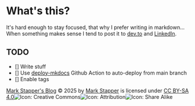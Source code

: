# What's this?

It's hard enough to stay focused, that why I prefer writing in markdown...
When something makes sense I tend to post it to [dev.to] and [LinkedIn].

## TODO

- [] Write stuff
- [] Use [deploy-mkdocs](https://github.com/marketplace/actions/deploy-mkdocs) Github Action to auto-deploy from main branch
- [] Enable tags

[Mark Stapper's Blog] © 2025 by [Mark Stapper] is licensed under [CC BY-SA 4.0]![Icon: Creative Commons]![Icon: Attribution]![Icon: Share Alike]


[Mark Stapper's Blog]: https://starkmapper.github.io
[Mark Stapper]: https://github.com/starkmapper
[CC BY-SA 4.0]: https://creativecommons.org/licenses/by-sa/4.0/
[Icon: Creative Commons]: https://mirrors.creativecommons.org/presskit/icons/cc.svg
[Icon: Attribution]: https://mirrors.creativecommons.org/presskit/icons/by.svg
[Icon: Share Alike]: https://mirrors.creativecommons.org/presskit/icons/sa.svg
[dev.to]: https://dev.to/starkmapper
[LinkedIn]: https://www.linkedin.com/in/markstapper/